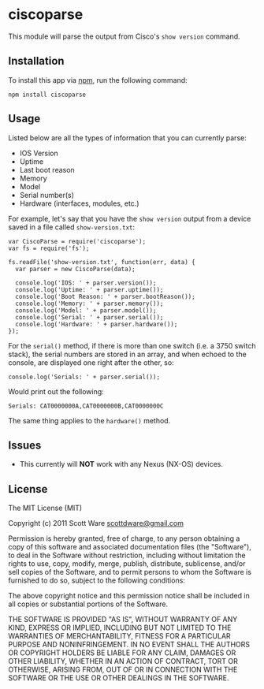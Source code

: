 # ciscoparse #

This module will parse the output from Cisco's `show version` command.

## Installation ##

To install this app via [npm](http://npmjs.org), run the following command:

    npm install ciscoparse

## Usage ##

Listed below are all the types of information that you can currently parse:

- IOS Version
- Uptime
- Last boot reason
- Memory
- Model
- Serial number(s)
- Hardware (interfaces, modules, etc.)

For example, let's say that you have the `show version` output from a device
saved in a file called `show-version.txt`:

    var CiscoParse = require('ciscoparse');
    var fs = require('fs');

    fs.readFile('show-version.txt', function(err, data) {
      var parser = new CiscoParse(data);

      console.log('IOS: ' + parser.version());
      console.log('Uptime: ' + parser.uptime());
      console.log('Boot Reason: ' + parser.bootReason());
      console.log('Memory: ' + parser.memory());
      console.log('Model: ' + parser.model());
      console.log('Serial: ' + parser.serial());
      console.log('Hardware: ' + parser.hardware());
    });

For the `serial()` method, if there is more than one switch (i.e. a 3750 switch
stack), the serial numbers are stored in an array, and when echoed to the console,
are displayed one right after the other, so:

    console.log('Serials: ' + parser.serial());

Would print out the following:

    Serials: CAT0000000A,CAT0000000B,CAT0000000C

The same thing applies to the `hardware()` method.

## Issues ##

- This currently will **NOT** work with any Nexus (NX-OS) devices.

## License ##

The MIT License (MIT)

Copyright (c) 2011 Scott Ware <scottdware@gmail.com>

Permission is hereby granted, free of charge, to any person obtaining a copy of
this software and associated documentation files (the "Software"), to deal in
the Software without restriction, including without limitation the rights to
use, copy, modify, merge, publish, distribute, sublicense, and/or sell copies of
the Software, and to permit persons to whom the Software is furnished to do so,
subject to the following conditions:

The above copyright notice and this permission notice shall be included in all
copies or substantial portions of the Software.

THE SOFTWARE IS PROVIDED "AS IS", WITHOUT WARRANTY OF ANY KIND, EXPRESS OR
IMPLIED, INCLUDING BUT NOT LIMITED TO THE WARRANTIES OF MERCHANTABILITY, FITNESS
FOR A PARTICULAR PURPOSE AND NONINFRINGEMENT. IN NO EVENT SHALL THE AUTHORS OR
COPYRIGHT HOLDERS BE LIABLE FOR ANY CLAIM, DAMAGES OR OTHER LIABILITY, WHETHER
IN AN ACTION OF CONTRACT, TORT OR OTHERWISE, ARISING FROM, OUT OF OR IN
CONNECTION WITH THE SOFTWARE OR THE USE OR OTHER DEALINGS IN THE SOFTWARE.

